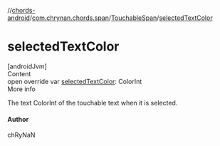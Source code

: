 //[chords-android](../../../index.md)/[com.chrynan.chords.span](../index.md)/[TouchableSpan](index.md)/[selectedTextColor](selected-text-color.md)



# selectedTextColor  
[androidJvm]  
Content  
open override var [selectedTextColor](selected-text-color.md): ColorInt  
More info  


The text ColorInt of the touchable text when it is selected.



#### Author  


chRyNaN

  



